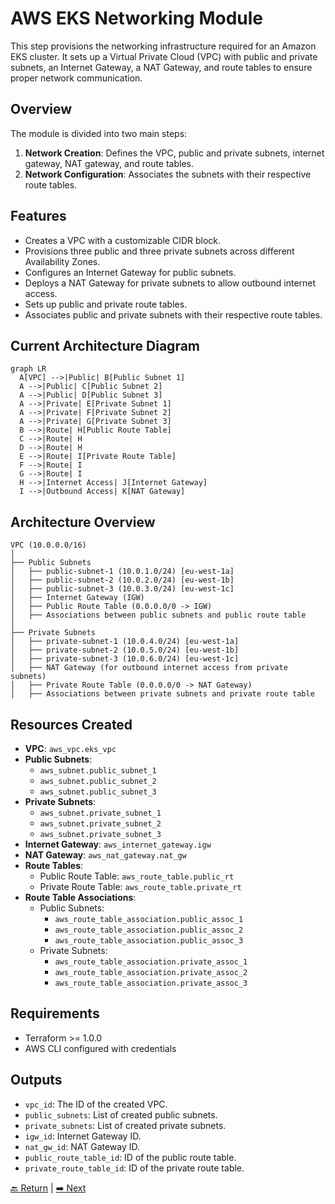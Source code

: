# AWS EKS Networking Module

This step provisions the networking infrastructure required for an Amazon EKS cluster. It sets up a Virtual Private Cloud (VPC) with public and private subnets, an Internet Gateway, a NAT Gateway, and route tables to ensure proper network communication.

## Overview

The module is divided into two main steps:

1. **Network Creation**: Defines the VPC, public and private subnets, internet gateway, NAT gateway, and route tables.
2. **Network Configuration**: Associates the subnets with their respective route tables.

## Features
- Creates a VPC with a customizable CIDR block.
- Provisions three public and three private subnets across different Availability Zones.
- Configures an Internet Gateway for public subnets.
- Deploys a NAT Gateway for private subnets to allow outbound internet access.
- Sets up public and private route tables.
- Associates public and private subnets with their respective route tables.

## Current Architecture Diagram

```mermaid
graph LR
  A[VPC] -->|Public| B[Public Subnet 1]
  A -->|Public| C[Public Subnet 2]
  A -->|Public| D[Public Subnet 3]
  A -->|Private| E[Private Subnet 1]
  A -->|Private| F[Private Subnet 2]
  A -->|Private| G[Private Subnet 3]
  B -->|Route| H[Public Route Table]
  C -->|Route| H
  D -->|Route| H
  E -->|Route| I[Private Route Table]
  F -->|Route| I
  G -->|Route| I
  H -->|Internet Access| J[Internet Gateway]
  I -->|Outbound Access| K[NAT Gateway]
```

## Architecture Overview
```
VPC (10.0.0.0/16)
│
├── Public Subnets
│   ├── public-subnet-1 (10.0.1.0/24) [eu-west-1a]
│   ├── public-subnet-2 (10.0.2.0/24) [eu-west-1b]
│   ├── public-subnet-3 (10.0.3.0/24) [eu-west-1c]
│   ├── Internet Gateway (IGW)
│   ├── Public Route Table (0.0.0.0/0 -> IGW)
│   ├── Associations between public subnets and public route table
│
├── Private Subnets
│   ├── private-subnet-1 (10.0.4.0/24) [eu-west-1a]
│   ├── private-subnet-2 (10.0.5.0/24) [eu-west-1b]
│   ├── private-subnet-3 (10.0.6.0/24) [eu-west-1c]
│   ├── NAT Gateway (for outbound internet access from private subnets)
│   ├── Private Route Table (0.0.0.0/0 -> NAT Gateway)
│   ├── Associations between private subnets and private route table
```

## Resources Created
- **VPC**: `aws_vpc.eks_vpc`
- **Public Subnets**:
    - `aws_subnet.public_subnet_1`
    - `aws_subnet.public_subnet_2`
    - `aws_subnet.public_subnet_3`
- **Private Subnets**:
    - `aws_subnet.private_subnet_1`
    - `aws_subnet.private_subnet_2`
    - `aws_subnet.private_subnet_3`
- **Internet Gateway**: `aws_internet_gateway.igw`
- **NAT Gateway**: `aws_nat_gateway.nat_gw`
- **Route Tables**:
    - Public Route Table: `aws_route_table.public_rt`
    - Private Route Table: `aws_route_table.private_rt`
- **Route Table Associations**:
    - Public Subnets:
        - `aws_route_table_association.public_assoc_1`
        - `aws_route_table_association.public_assoc_2`
        - `aws_route_table_association.public_assoc_3`
    - Private Subnets:
        - `aws_route_table_association.private_assoc_1`
        - `aws_route_table_association.private_assoc_2`
        - `aws_route_table_association.private_assoc_3`

## Requirements
- Terraform >= 1.0.0
- AWS CLI configured with credentials

## Outputs
- `vpc_id`: The ID of the created VPC.
- `public_subnets`: List of created public subnets.
- `private_subnets`: List of created private subnets.
- `igw_id`: Internet Gateway ID.
- `nat_gw_id`: NAT Gateway ID.
- `public_route_table_id`: ID of the public route table.
- `private_route_table_id`: ID of the private route table.

[🔙 Return](../../../README.md) | [➡️ Next](../security/README.md)